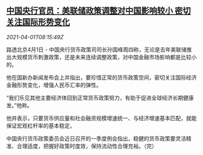 <!--1617265863000-->
[中国央行官员：美联储政策调整对中国影响较小 密切关注国际形势变化](https://cn.reuters.com/article/chinacensun-fedpolicy-0401-idCNKBS2BO4PP)
------

<div><i>2021-04-01T08:15:49Z</i></div><p>路透北京4月1日 - 中国央行货币政策司司长孙国峰周四称，无论是去年美联储推出大规模货币刺激政策，还是未来连续调整政策，对中国金融市场影响都是比较小的。</p><p>他在国新办新闻发布会上并指出，要珍惜正常的货币政策空间，密切关注国际经济金融形势变化，增强人民币汇率的弹性。</p><p>“我们乐见其他主要经济体回到正常货币政策努力，有助于促进全球经济长期健康发。”他称。</p><p>他并表示，只要货币供应量和社会融资规模增速统一、与经济增速基本匹配，就能保证宏观杠杆率的基本稳定。</p><p>中国央行货币政策委员会近日召开的一季度例会指出，稳健的货币政策要灵活精准、合理适度，把握好政策时度效，保持流动性合理充裕。（完）</p>
